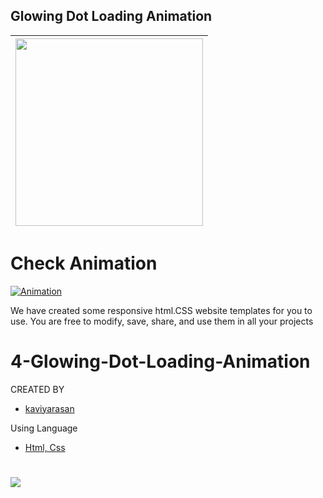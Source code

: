 ## Glowing Dot Loading Animation

|<a href="https://kaviyarasan-1997.github.io/Gowing-Dot-Loading-Animation/"><img height="300" width="300" src="https://github.com/KAVIYARASAN-1997/Gowing-Dot-Loading-Animation/blob/main/Etc/ezgif-3-9cce733139.gif"></a>|
|:------:|

# Check Animation 
[![Animation](https://img.shields.io/badge/lowing-Dot-003245?style=flat&labelColor=lightgreen&logoColor=blue&square&logo=google)](https://kaviyarasan-1997.github.io/Gowing-Dot-Loading-Animation/)&nbsp;  

We have created some responsive html.CSS website templates for you to use. You are free to modify, save, share, and use them in all your projects
# 4-Glowing-Dot-Loading-Animation


 CREATED BY
 - [kaviyarasan](https://github.com/kaviyarasan-1997)

 Using Language
- [Html, Css]()

# <a href="https://t.me/kaviyarasan_1997"><img src="https://img.shields.io/badge/Join-Updates%20Channel-blue.svg?style=square&logo=Telegram"></a> 
 
